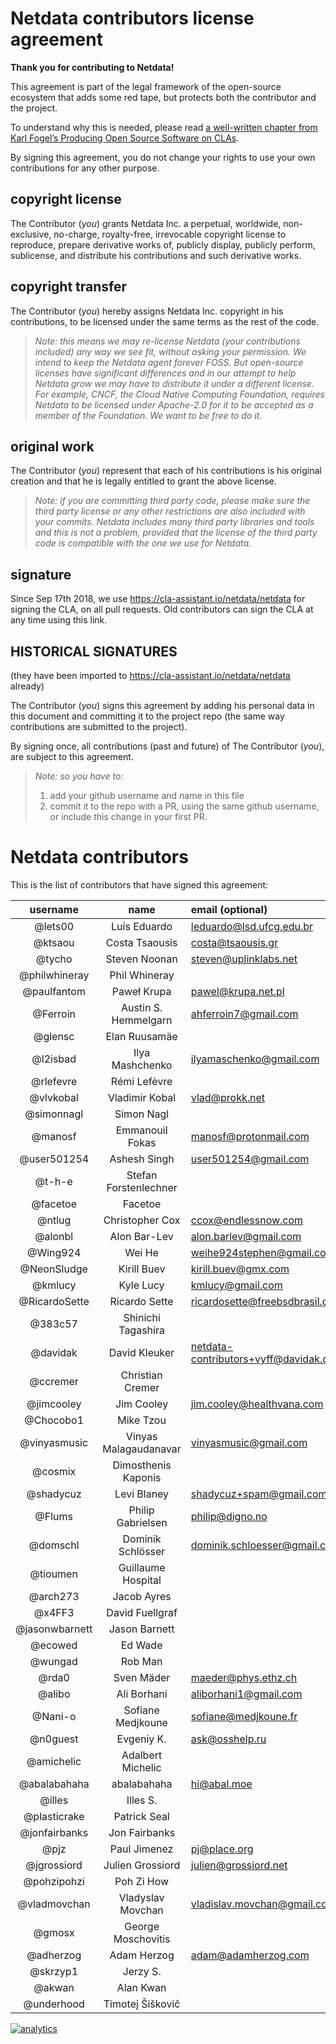 <!--
SPDX-License-Identifier: GPL-3.0-or-later
-->

# Netdata contributors license agreement

**Thank you for contributing to Netdata!**

This agreement is part of the legal framework of the open-source ecosystem
that adds some red tape, but protects both the contributor and the project.

To understand why this is needed, please read [a well-written chapter from
Karl Fogel’s Producing Open Source Software on CLAs](https://producingoss.com/en/copyright-assignment.html).

By signing this agreement, you do not change your rights to use your own
contributions for any other purpose.

## copyright license

The Contributor (_you_) grants Netdata Inc. a perpetual, worldwide, non-exclusive,
no-charge, royalty-free, irrevocable copyright license to reproduce,
prepare derivative works of, publicly display, publicly perform, sublicense,
and distribute his contributions and such derivative works.

## copyright transfer

The Contributor (_you_) hereby assigns Netdata Inc. copyright in his
contributions, to be licensed under the same terms as the rest of the code.

> _Note: this means we may re-license Netdata (your contributions included)
> any way we see fit, without asking your permission. 
> We intend to keep the Netdata agent forever FOSS.
> But open-source licenses have significant differences and in our attempt to
> help Netdata grow we may have to distribute it under a different license.
> For example, CNCF, the Cloud Native Computing Foundation, requires Netdata
> to be licensed under Apache-2.0 for it to be accepted as a member of the
> Foundation. We want to be free to do it._

## original work

The Contributor (_you_) represent that each of his contributions is his
original creation and that he is legally entitled to grant the above license.

> _Note: if you are committing third party code, please make sure the third party
> license or any other restrictions are also included with your commits.
> Netdata includes many third party libraries and tools and this is not a
> problem, provided that the license of the third party code is compatible with
> the one we use for Netdata._

## signature

Since Sep 17th 2018, we use <https://cla-assistant.io/netdata/netdata> for signing the CLA, on all pull requests.
Old contributors can sign the CLA at any time using this link.

## HISTORICAL SIGNATURES

(they have been imported to <https://cla-assistant.io/netdata/netdata> already)

The Contributor (_you_) signs this agreement by adding his personal data in
this document and committing it to the project repo
(the same way contributions are submitted to the project).

By signing once, all contributions (past and future) of The Contributor (_you_),
are subject to this agreement.

> _Note: so you have to:_
>
> 1.  add your github username and name in this file
> 2.  commit it to the repo with a PR, using the same github username, or include this change in your first PR.

# Netdata contributors

This is the list of contributors that have signed this agreement:

|username|name|email (optional)|
|:------:|:--:|:---------------|
|@lets00|Luís Eduardo|leduardo@lsd.ufcg.edu.br|
|@ktsaou|Costa Tsaousis|costa@tsaousis.gr|
|@tycho|Steven Noonan|steven@uplinklabs.net|
|@philwhineray|Phil Whineray||
|@paulfantom|Paweł Krupa|pawel@krupa.net.pl|
|@Ferroin|Austin S. Hemmelgarn|ahferroin7@gmail.com|
|@glensc|Elan Ruusamäe||
|@l2isbad|Ilya Mashchenko|ilyamaschenko@gmail.com|
|@rlefevre|Rémi Lefèvre||
|@vlvkobal|Vladimir Kobal|vlad@prokk.net|
|@simonnagl|Simon Nagl||
|@manosf|Emmanouil Fokas|manosf@protonmail.com|
|@user501254|Ashesh Singh|user501254@gmail.com|
|@t-h-e|Stefan Forstenlechner||
|@facetoe|Facetoe||
|@ntlug|Christopher Cox|ccox@endlessnow.com|
|@alonbl|Alon Bar-Lev|alon.barlev@gmail.com|
|@Wing924|Wei He|weihe924stephen@gmail.com|
|@NeonSludge|Kirill Buev|kirill.buev@gmx.com|
|@kmlucy|Kyle Lucy|kmlucy@gmail.com|
|@RicardoSette|Ricardo Sette|ricardosette@freebsdbrasil.com.br|
|@383c57|Shinichi Tagashira||
|@davidak|David Kleuker|netdata-contributors+vyff@davidak.de|
|@ccremer|Christian Cremer||
|@jimcooley|Jim Cooley|jim.cooley@healthvana.com|
|@Chocobo1|Mike Tzou||
|@vinyasmusic|Vinyas Malagaudanavar|vinyasmusic@gmail.com|
|@cosmix|Dimosthenis Kaponis||
|@shadycuz|Levi Blaney|shadycuz+spam@gmail.com|
|@Flums|Philip Gabrielsen|philip@digno.no|
|@domschl|Dominik Schlösser|dominik.schloesser@gmail.com|
|@tioumen|Guillaume Hospital||
|@arch273|Jacob Ayres||
|@x4FF3|David Fuellgraf||
|@jasonwbarnett|Jason Barnett||
|@ecowed|Ed Wade||
|@wungad|Rob Man||
|@rda0|Sven Mäder|maeder@phys.ethz.ch|
|@alibo|Ali Borhani|aliborhani1@gmail.com|
|@Nani-o|Sofiane Medjkoune|sofiane@medjkoune.fr|
|@n0guest|Evgeniy K.|ask@osshelp.ru|
|@amichelic|Adalbert Michelic||
|@abalabahaha|abalabahaha|hi@abal.moe|
|@illes|Illes S.||
|@plasticrake|Patrick Seal||
|@jonfairbanks|Jon Fairbanks||
|@pjz|Paul Jimenez|pj@place.org|
|@jgrossiord|Julien Grossiord|julien@grossiord.net|
|@pohzipohzi|Poh Zi How||
|@vladmovchan|Vladyslav Movchan|vladislav.movchan@gmail.com|
|@gmosx|George Moschovitis||
|@adherzog|Adam Herzog|adam@adamherzog.com|
|@skrzyp1|Jerzy S.||
|@akwan|Alan Kwan||
|@underhood|Timotej Šiškovič||

[![analytics](https://www.google-analytics.com/collect?v=1&aip=1&t=pageview&_s=1&ds=github&dr=https%3A%2F%2Fgithub.com%2Fnetdata%2Fnetdata&dl=https%3A%2F%2Fmy-netdata.io%2Fgithub%2FCONTRIBUTORS&_u=MAC~&cid=5792dfd7-8dc4-476b-af31-da2fdb9f93d2&tid=UA-64295674-3)](<>)
